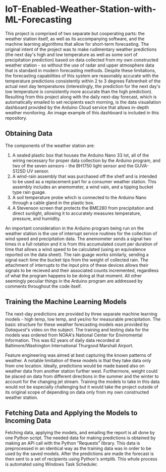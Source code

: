 # IoT-Enabled-Weather-Station-with-ML-Forecasting

This project is comprised of two separate but cooperating parts: the weather station itself, as well as its accompanying software, and the machine learning algorithms that allow for short-term forecasting. The original intent of the project was to make rudimentary weather predictions (the next day's high and low temperature as well as some sort of precipitation prediction) based on data collected from my own constructed weather station - so without the use of radar and upper atmosphere data that is standard in modern forecasting methods. Despite these limitations, the forecasting capabilities of this system are reasonably accurate with the temperature predictions consistently within 2 to 3 degrees Fahrenheit of the actual next day temperatures (interestingly, the prediction for the next day's low temperature is consistently more accurate than the high prediction). Resulting from this project along with the daily next-day forecast, which is automatically emailed to set recipients each morning, is the data visualiation dashboard provided by the Arduino Cloud service that allows in-depth weather monitoring. An image example of this dashboard is included in this repository.

## Obtaining Data

The components of the weather station are: 
  1. A sealed plastic box that houses the Arduino Nano 33 Iot, all of the wiring necessary for proper data collection by the Arduino program, and two of the seven sensors -         the BH1750 light sensor and the GUVA-S12SD UV sensor.
  2. A wind-rain assembly that was purchased off the shelf and is intended to be used as a replacement part for a consumer weather station. This assembly includes an                 anemometer, a wind vain, and a tipping bucket type rain guage.
  3. A soil temperature probe which is connected to the Arduino Nano through a cable gland in the plastic box.
  4. A Stevenson screen that protects the BME280 from precipitation and direct sunlight, allowing it to accurately measures temperature, pressure, and humidity.

An important consideration in the Arduino program being run on the weather station is the use of interrupt service routines for the collection of wind speed and precipitation data. The anemometer sends a signal two times in a full rotation and it is from this accumulated count per duration of time that allows a wind speed to be calculated (using an equivalence reported on the data sheet). The rain guage works similarly, sending a signal each time the bucket tips from the weight of collected rain. The attachment of interrupts to the input pins of these devices allows their signals to be recieved and their associated counts incremented, regardless of what the program happens to be doing at that moment. All other seemingly peculiar things in the Arduino program are addressed by comments throughout the code itself.

## Training the Machine Learning Models

The next-day predictions are provided by three separate machine learning models - high temp, low temp, and yes/no for measurable precipitation. The basic structure for these weather forecasting models was provided by _Dataquest_'s video on the subject. The training and testing data for the models was ordered from NOAA's National Center for Enviromental Information. This was 62 years of daily data recorded at Baltimore/Washington International Thurgood Marshall Airport.

Feature engineering was aimed at best capturing the known patterns of weather. A notable limitation of these models is that they take data only from one location. Ideally, predictions would be made based also on weather data from another station further west. Furthermore, weight could be placed on data from different directions in the summer and the winter to account for the changing jet stream. Training the models to take in this data would not be especially challenging but it would take the project outside of its original scope of depending on data only from my own constructed weather station.

## Fetching Data and Applying the Models to Incoming Data
Fetching data, applying the models, and emailing the report is all done by one Python script. The needed data for making predictions is obtained by making an API call with the Python "Requests" library. This data is preprocessed in an identical way as the training data was in order to be used by the saved models. After the predictions are made the forecast is then sent to a set of recipients using Python's smtplib. This whole process is automated using Windows Task Scheduler.
